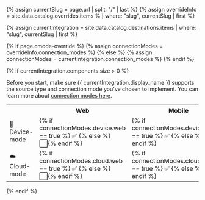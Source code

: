 <!-- in the file we're pulling from the API, "name" corresponds with the path to the yml blob for a specific destination.-->
{% assign currentSlug = page.url | split: "/" | last %}
{% assign overrideInfo = site.data.catalog.overrides.items % | where: "slug", currentSlug | first %}



{% assign currentIntegration = site.data.catalog.destinations.items | where: "slug", currentSlug | first %}


{% if page.cmode-override %}
{% assign connectionModes = overrideInfo.connection_modes %}
{% else %}
{% assign connectionModes = currentIntegration.connection_modes %}
{% endif %}

{% if currentIntegration.components.size > 0 %}
<!--don't show a blank table if we can't find any info about these. -->
<!--
components -> how do we send data
platforms -> what data do we recognize-->


Before you start, make sure {{ currentIntegration.display_name }} supports the source type and connection mode you've chosen to implement. You can learn more about [connection modes here](https://segment.com/docs/connections/destinations/#connection-modes).

<table>
  <tr>
    <th></th>
    <th>Web</th>
    <th>Mobile</th>
    <th>Server</th>
  </tr>
  <tr>
    <td>📱 Device-mode</td>
    <td>{% if connectionModes.device.web == true %} ✅ {% else %}⬜️{% endif %}</td>
    <td>{% if connectionModes.device.mobile == true %} ✅ {% else %}⬜️{% endif %}</td>
    <td>⬜️</td>
  </tr>
  <tr>
    <td>☁️  Cloud-mode</td>
    <td>{% if connectionModes.cloud.web == true %} ✅ {% else %}⬜️{% endif %}</td>
    <td>{% if connectionModes.cloud.mobile == true %} ✅ {% else %}⬜️{% endif %}</td>
    <td>{% if connectionModes.cloud.server == true %} ✅ {% else %}⬜️{% endif %}</td>
  </tr>
</table>
{% endif %}
